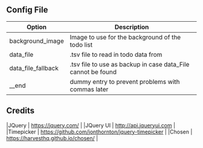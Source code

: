 ## Config File

| Option             | Description                                                  |
| ------------------ | ------------------------------------------------------------ |
|background_image    | Image to use for the background of the todo list             |
|data_file           | .tsv file to read in todo data from                          |
|data_file_fallback  | .tsv file to use as backup in case data_File cannot be found |
|__end               | dummy entry to prevent problems with commas later            |

## Credits

|JQuery              | https://jquery.com/                                |
|JQuery UI           | http://api.jqueryui.com                            |
|Timepicker          | https://github.com/jonthornton/jquery-timepicker   |
|Chosen              | https://harvesthq.github.io/chosen/                |
